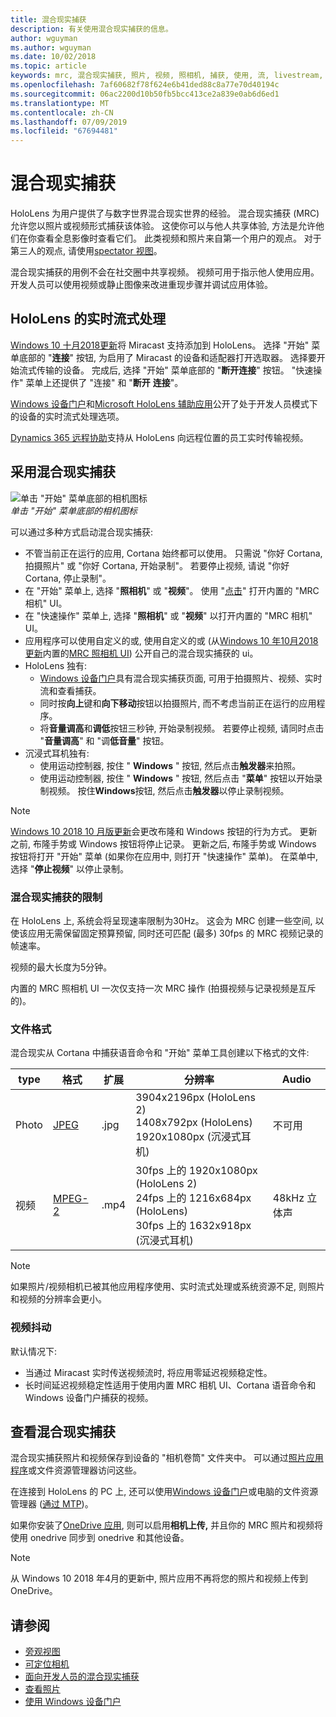```yaml
---
title: 混合现实捕获
description: 有关使用混合现实捕获的信息。
author: wguyman
ms.author: wguyman
ms.date: 10/02/2018
ms.topic: article
keywords: mrc, 混合现实捕获, 照片, 视频, 照相机, 捕获, 使用, 流, livestream, 演示
ms.openlocfilehash: 7af60682f78f624e6b41ded88c8a77e70d40194c
ms.sourcegitcommit: 06ac2200d10b50fb5bcc413ce2a839e0ab6d6ed1
ms.translationtype: MT
ms.contentlocale: zh-CN
ms.lasthandoff: 07/09/2019
ms.locfileid: "67694481"
---
```

# <a name="mixed-reality-capture"></a>混合现实捕获

HoloLens 为用户提供了与数字世界混合现实世界的经验。 混合现实捕获 (MRC) 允许您以照片或视频形式捕获该体验。 这使你可以与他人共享体验, 方法是允许他们在你查看全息影像时查看它们。 此类视频和照片来自第一个用户的观点。 对于第三人的观点, 请使用[spectator 视图](spectator-view.md)。

混合现实捕获的用例不会在社交圈中共享视频。 视频可用于指示他人使用应用。 开发人员可以使用视频或静止图像来改进重现步骤并调试应用体验。

## <a name="live-streaming-from-hololens"></a>HoloLens 的实时流式处理

[Windows 10 十月2018更新](release-notes-october-2018.md)将 Miracast 支持添加到 HoloLens。 选择 "开始" 菜单底部的 "**连接**" 按钮, 为启用了 Miracast 的设备和适配器打开选取器。 选择要开始流式传输的设备。 完成后, 选择 "开始" 菜单底部的 "**断开连接**" 按钮。  "快速操作" 菜单上还提供了 "连接" 和 "**断开** **连接**"。

[Windows 设备门户](using-the-windows-device-portal.md)和[Microsoft HoloLens 辅助应用](https://www.microsoft.com/store/productId/9NBLGGH4QWNX)公开了处于开发人员模式下的设备的实时流式处理选项。

[Dynamics 365 远程协助](https://dynamics.microsoft.com/en-us/mixed-reality/remote-assist)支持从 HoloLens 向远程位置的员工实时传输视频。

## <a name="taking-mixed-reality-captures"></a>采用混合现实捕获

![单击 "开始" 菜单底部的相机图标](images/cameraiconinpins-300px.png)<br>
*单击 "开始" 菜单底部的相机图标*

可以通过多种方式启动混合现实捕获:
* 不管当前正在运行的应用, Cortana 始终都可以使用。 只需说 "你好 Cortana, 拍摄照片" 或 "你好 Cortana, 开始录制"。 若要停止视频, 请说 "你好 Cortana, 停止录制"。
* 在 "开始" 菜单上, 选择 "**照相机**" 或 "**视频**"。 使用 "[点击](gestures.md#air-tap)" 打开内置的 "MRC 相机" UI。
* 在 "快速操作" 菜单上, 选择 "**照相机**" 或 "**视频**" 以打开内置的 "MRC 相机" UI。
* 应用程序可以使用自定义的或, 使用自定义的或 (从[Windows 10 年10月2018更新](release-notes-october-2018.md)内置的[MRC 照相机 UI](mixed-reality-capture-for-developers.md)) 公开自己的混合现实捕获的 ui。
* HoloLens 独有: 
    * [Windows 设备门户](using-the-windows-device-portal.md)具有混合现实捕获页面, 可用于拍摄照片、视频、实时流和查看捕获。
    * 同时按**向上**键和**向下移动**按钮以拍摄照片, 而不考虑当前正在运行的应用程序。
    * 将**音量调高**和**调低**按钮三秒钟, 开始录制视频。 若要停止视频, 请同时点击 "**音量调高**" 和 "调**低音量**" 按钮。
* 沉浸式耳机独有: 
    * 使用运动控制器, 按住 " **Windows** " 按钮, 然后点击**触发器**来拍照。 
    * 使用运动控制器, 按住 " **Windows** " 按钮, 然后点击 "**菜单**" 按钮以开始录制视频。 按住**Windows**按钮, 然后点击**触发器**以停止录制视频。
    
>[!NOTE]
>[Windows 10 2018 10 月版更新](release-notes-october-2018.md)会更改布隆和 Windows 按钮的行为方式。 更新之前, 布隆手势或 Windows 按钮将停止记录。 更新之后, 布隆手势或 Windows 按钮将打开 "开始" 菜单 (如果你在应用中, 则打开 "快速操作" 菜单)。 在菜单中, 选择 "**停止视频**" 以停止录制。

### <a name="limitations-of-mixed-reality-capture"></a>混合现实捕获的限制

在 HoloLens 上, 系统会将呈现速率限制为30Hz。 这会为 MRC 创建一些空间, 以使该应用无需保留固定预算预留, 同时还可匹配 (最多) 30fps 的 MRC 视频记录的帧速率。

视频的最大长度为5分钟。

内置的 MRC 照相机 UI 一次仅支持一次 MRC 操作 (拍摄视频与记录视频是互斥的)。

### <a name="file-formats"></a>文件格式

混合现实从 Cortana 中捕获语音命令和 "开始" 菜单工具创建以下格式的文件:

|  type  |  格式  |  扩展  |  分辨率  |  Audio | 
|----------|----------|----------|----------|----------|
|  Photo  |  [JPEG](https://en.wikipedia.org/wiki/JPEG)  |  .jpg  |  3904x2196px (HoloLens 2)<br> 1408x792px (HoloLens)<br> 1920x1080px (沉浸式耳机) |  不可用 | 
|  视频  |  [MPEG-2](https://en.wikipedia.org/wiki/MPEG-4)  |  .mp4  |  30fps 上的 1920x1080px (HoloLens 2)<br> 24fps 上的 1216x684px (HoloLens)<br> 30fps 上的 1632x918px (沉浸式耳机) |  48kHz 立体声 | 

>[!NOTE]
>如果照片/视频相机已被其他应用程序使用、实时流式处理或系统资源不足, 则照片和视频的分辨率会更小。

### <a name="video-stabilization"></a>视频抖动

默认情况下:
* 当通过 Miracast 实时传送视频流时, 将应用零延迟视频稳定性。
* 长时间延迟视频稳定性适用于使用内置 MRC 相机 UI、Cortana 语音命令和 Windows 设备门户捕获的视频。

## <a name="viewing-mixed-reality-captures"></a>查看混合现实捕获

混合现实捕获照片和视频保存到设备的 "相机卷筒" 文件夹中。 可以通过[照片应用程序](see-your-photos.md#photos-app)或文件资源管理器访问这些。

在连接到 HoloLens 的 PC 上, 还可以使用[Windows 设备门户](using-the-windows-device-portal.md#mixed-reality-capture)或电脑的文件资源管理器 ([通过 MTP](release-notes-april-2018.md#new-features-for-hololens))。

如果你安装了[OneDrive 应用](https://www.microsoft.com/p/onedrive/9wzdncrfj1p3), 则可以启用**相机上传,** 并且你的 MRC 照片和视频将使用 onedrive 同步到 onedrive 和其他设备。

>[!NOTE]
>从 Windows 10 2018 年4月的更新中, 照片应用不再将您的照片和视频上传到 OneDrive。

## <a name="see-also"></a>请参阅
* [旁观视图](spectator-view.md)
* [可定位相机](locatable-camera.md)
* [面向开发人员的混合现实捕获](mixed-reality-capture-for-developers.md)
* [查看照片](see-your-photos.md)
* [使用 Windows 设备门户](using-the-windows-device-portal.md)
